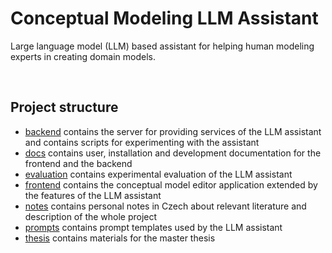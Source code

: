 # Conceptual Modeling LLM Assistant

Large language model (LLM) based assistant for helping human modeling experts in creating domain models.

<br/>

## Project structure
- [backend](backend/) contains the server for providing services of the LLM assistant and contains scripts for experimenting with the assistant
- [docs](docs/) contains user, installation and development documentation for the frontend and the backend
- [evaluation](evaluation/) contains experimental evaluation of the LLM assistant
- [frontend](frontend) contains the conceptual model editor application extended by the features of the LLM assistant
- [notes](notes/) contains personal notes in Czech about relevant literature and description of the whole project
- [prompts](prompts/) contains prompt templates used by the LLM assistant
- [thesis](thesis/) contains materials for the master thesis
